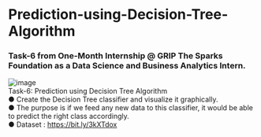 # Prediction-using-Decision-Tree-Algorithm 
### Task-6 from One-Month Internship @ GRIP The Sparks Foundation as a Data Science and Business Analytics Intern. <br>
![image](https://user-images.githubusercontent.com/69631311/115845392-6c7d2300-a43e-11eb-8d9a-ffc3b44d4bf6.png) <br>
Task-6: Prediction using Decision Tree Algorithm <br>
● Create the Decision Tree classifier and visualize it graphically. <br>
● The purpose is if we feed any new data to this classifier, it would be able to predict the right class accordingly. <br>
● Dataset : https://bit.ly/3kXTdox
